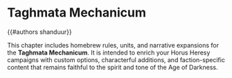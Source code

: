 # Taghmata Mechanicum
{{#authors shanduur}}

This chapter includes homebrew rules, units, and narrative expansions for the **Taghmata Mechanicum**. It is intended to enrich your Horus Heresy campaigns with custom options, characterful additions, and faction-specific content that remains faithful to the spirit and tone of the Age of Darkness.

